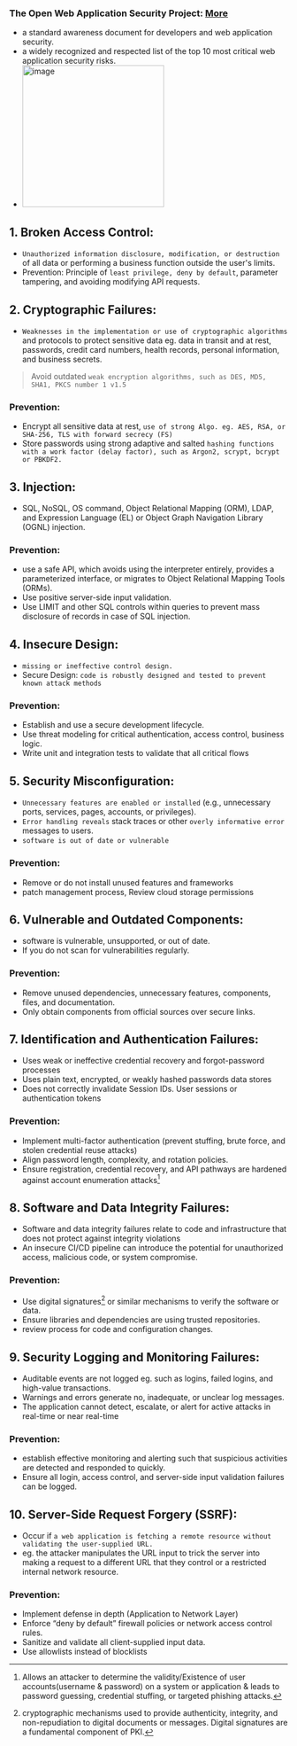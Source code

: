 ### The Open Web Application Security Project: [More](https://owasp.org/www-project-top-ten/)
- a standard awareness document for developers and web application security.
- a widely recognized and respected list of the top 10 most critical web application security risks.
- <img width="256" alt="image" src="https://user-images.githubusercontent.com/40174034/235904458-de7f5b19-326d-4113-9f85-82d2d3cb5dc1.png">
 
## 1. Broken Access Control:
- `Unauthorized information disclosure, modification, or destruction` of all data or performing a business function outside the user's limits.
- Prevention: Principle of `least privilege, deny by default`, parameter tampering, and avoiding modifying API requests.

## 2. Cryptographic Failures:
- `Weaknesses in the implementation or use of cryptographic algorithms` and protocols to protect sensitive data eg. data in transit and at rest, passwords, credit card numbers, health records, personal information, and business secrets.

> Avoid outdated `weak encryption algorithms, such as DES, MD5, SHA1, PKCS number 1 v1.5`

### Prevention:
- Encrypt all sensitive data at rest, `use of strong Algo. eg. AES, RSA, or SHA-256, TLS with forward secrecy (FS)`
- Store passwords using strong adaptive and salted `hashing functions with a work factor (delay factor), such as Argon2, scrypt, bcrypt or PBKDF2.`

## 3. Injection:
- SQL, NoSQL, OS command, Object Relational Mapping (ORM), LDAP, and Expression Language (EL) or Object Graph Navigation Library (OGNL) injection.

### Prevention:
- use a safe API, which avoids using the interpreter entirely, provides a parameterized interface, or migrates to Object Relational Mapping Tools (ORMs).
- Use positive server-side input validation.
- Use LIMIT and other SQL controls within queries to prevent mass disclosure of records in case of SQL injection.
  
## 4. Insecure Design:
- `missing or ineffective control design.`
- Secure Design: `code is robustly designed and tested to prevent known attack methods`
### Prevention: 
- Establish and use a secure development lifecycle.
- Use threat modeling for critical authentication, access control, business logic.
- Write unit and integration tests to validate that all critical flows

## 5. Security Misconfiguration:
- `Unnecessary features are enabled or installed` (e.g., unnecessary ports, services, pages, accounts, or privileges).
- `Error handling reveals` stack traces or other `overly informative error` messages to users.
- `software is out of date or vulnerable`

### Prevention:
- Remove or do not install unused features and frameworks
- patch management process, Review cloud storage permissions

## 6. Vulnerable and Outdated Components:
-  software is vulnerable, unsupported, or out of date.
-  If you do not scan for vulnerabilities regularly.

### Prevention:
- Remove unused dependencies, unnecessary features, components, files, and documentation.
- Only obtain components from official sources over secure links.

## 7. Identification and Authentication Failures:
- Uses weak or ineffective credential recovery and forgot-password processes
- Uses plain text, encrypted, or weakly hashed passwords data stores
- Does not correctly invalidate Session IDs. User sessions or authentication tokens
 
### Prevention:
- Implement multi-factor authentication (prevent stuffing, brute force, and stolen credential reuse attacks)
- Align password length, complexity, and rotation policies.
- Ensure registration, credential recovery, and API pathways are hardened against account enumeration attacks[^1]

## 8. Software and Data Integrity Failures:
- Software and data integrity failures relate to code and infrastructure that does not protect against integrity violations
- An insecure CI/CD pipeline can introduce the potential for unauthorized access, malicious code, or system compromise.

### Prevention:
- Use digital signatures[^2] or similar mechanisms to verify the software or data.
- Ensure libraries and dependencies are using trusted repositories.
- review process for code and configuration changes.

## 9. Security Logging and Monitoring Failures:
- Auditable events are not logged eg. such as logins, failed logins, and high-value transactions.
- Warnings and errors generate no, inadequate, or unclear log messages.
- The application cannot detect, escalate, or alert for active attacks in real-time or near real-time

### Prevention:
- establish effective monitoring and alerting such that suspicious activities are detected and responded to quickly.
- Ensure all login, access control, and server-side input validation failures can be logged.

## 10. Server-Side Request Forgery (SSRF):
- Occur if `a web application is fetching a remote resource without validating the user-supplied URL.`
- eg. the attacker manipulates the URL input to trick the server into making a request to a different URL that they control or a restricted internal network resource.

### Prevention:
- Implement defense in depth (Application to Network Layer)
- Enforce “deny by default” firewall policies or network access control rules.
- Sanitize and validate all client-supplied input data.
- Use allowlists instead of blocklists


[^1]: Allows an attacker to determine the validity/Existence of user accounts(username & password) on a system or application & leads to password guessing, credential stuffing, or targeted phishing attacks.
[^2]: cryptographic mechanisms used to provide authenticity, integrity, and non-repudiation to digital documents or messages. Digital signatures are a fundamental component of PKI.


